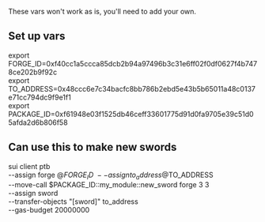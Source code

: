 These vars won't work as is, you'll need to add your own. 

## Set up vars
export FORGE_ID=0xf40cc1a5ccca85dcb2b94a97496b3c31e6ff02f0df0627f4b7478ce202b9f92c \
export TO_ADDRESS=0x48ccc6e7c34bacfc8bb786b2ebd5e43b5b65011a48c0137e71cc794dc9f9e1f1 \
export PACKAGE_ID=0xf61948e03f1525db46ceff33601775d91d0fa9705e39c51d05afda2d6b806f58

## Can use this to make new swords
sui client ptb \
        --assign forge @$FORGE_ID \
        --assign to_address @$TO_ADDRESS \
        --move-call $PACKAGE_ID::my_module::new_sword forge 3 3 \
        --assign sword \
        --transfer-objects "[sword]" to_address \
        --gas-budget 20000000

